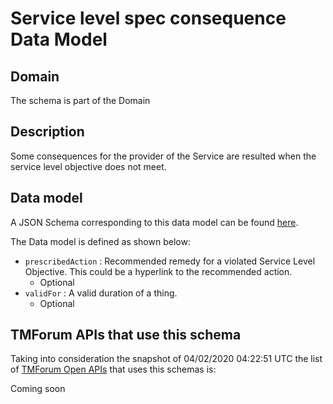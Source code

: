 # Service level spec consequence Data Model

## Domain

The  schema is part of the  Domain

## Description

Some consequences for the provider of the Service are resulted when the service level objective
does not meet.

## Data model

A JSON Schema corresponding to this data model can be found
[here](https://github.com/tmforum-rand/schemas/blob/candidates/Service/ServiceLevelSpecConsequence.schema.json).

The Data model is defined as shown below:
- `prescribedAction` : Recommended remedy for a violated Service Level Objective. 
This could be a hyperlink to the recommended action.
  - Optional
- `validFor` : A valid duration of a thing.
  - Optional




## TMForum APIs that use this schema

Taking into consideration the snapshot of 04/02/2020 04:22:51 UTC the list of [TMForum Open APIs](https://www.tmforum.org/open-apis/) that uses this schemas is:

Coming soon